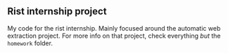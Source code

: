 ## Rist internship project

My code for the rist internship. Mainly focused around the automatic web extraction project.
For more info on that project, check everything *but* the `homework` folder.
